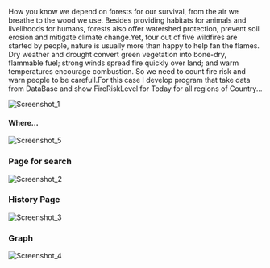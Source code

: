  How you know we depend on forests for our survival, from the air we breathe to the wood we use. 
Besides providing habitats for animals and livelihoods for humans, 
forests also offer watershed protection, prevent soil erosion and mitigate climate change.Yet,
four out of five wildfires are started by people, nature is usually more than happy to help fan the flames. 
Dry weather and drought convert green vegetation into bone-dry, 
flammable fuel; strong winds spread fire quickly over land; and warm temperatures encourage combustion.
 So we need to count fire risk and warn people to be carefull.For this case I develop program that take data from DataBase and 
 show FireRiskLevel for Today for all regions of Country...
 
 ![Screenshot_1](https://user-images.githubusercontent.com/49034980/58762376-a306d780-8560-11e9-8640-99fb9d47c548.png)
 
#### Where...

![Screenshot_5](https://user-images.githubusercontent.com/49034980/58762666-288b8700-8563-11e9-8253-08c9d9c7f2b3.png)

### Page for search

![Screenshot_2](https://user-images.githubusercontent.com/49034980/58762388-adc16c80-8560-11e9-9a0b-ce7f081471a4.png)

### History Page

![Screenshot_3](https://user-images.githubusercontent.com/49034980/58762390-b31eb700-8560-11e9-96b8-62da1d68559a.png)

### Graph

![Screenshot_4](https://user-images.githubusercontent.com/49034980/58762392-b7e36b00-8560-11e9-94ae-422d597a9339.png)
